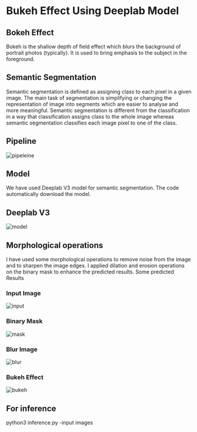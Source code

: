 # Bukeh Effect Using Deeplab Model

## Bokeh Effect

 Bokeh is the shallow depth of field effect which blurs the background of portrait photos (typically). It is used to bring emphasis to the subject in the       foreground.

## Semantic Segmentation

Semantic segmentation is defined as assigning class to each pixel in a given image. The main task of segmentation is simplifying or changing the representation of image into segments which are easier to analyse and more meaningful. Semantic segmentation is different from the classification in a way that classification assigns class to the whole image whereas semantic segmentation classifies each image pixel to one of the class.

## Pipeline


![pipeleine](https://user-images.githubusercontent.com/69388951/106387069-d1a21900-63f9-11eb-9d80-939d1063b362.JPG)



## Model

We have used Deeplab V3 model for semantic segmentation. The code automatically download the model. 

## Deeplab V3



![model](https://user-images.githubusercontent.com/69388951/106385154-8afbf100-63f0-11eb-8fe6-b5de73bd331c.png)





## Morphological operations

I have used some morphological operations to remove noise from the image and to sharpen the image edges. I applied dilation and erosion operations on the binary mask to enhance the predicted results.
Some predicted Results

### Input Image




![input](https://user-images.githubusercontent.com/69388951/106386740-4d9b6180-63f8-11eb-824e-0a6436fc1990.png)





### Binary Mask





![mask](https://user-images.githubusercontent.com/69388951/106386823-a7039080-63f8-11eb-8f13-b54b175a2bb2.png)






### Blur Image





![blur](https://user-images.githubusercontent.com/69388951/106386863-dadeb600-63f8-11eb-954e-c6766dd254a7.png)





### Bukeh Effect




![bukeh](https://user-images.githubusercontent.com/69388951/106386904-0a8dbe00-63f9-11eb-9f9d-b820c0e20135.jpg)


## For inference 


python3 inference.py -input images

